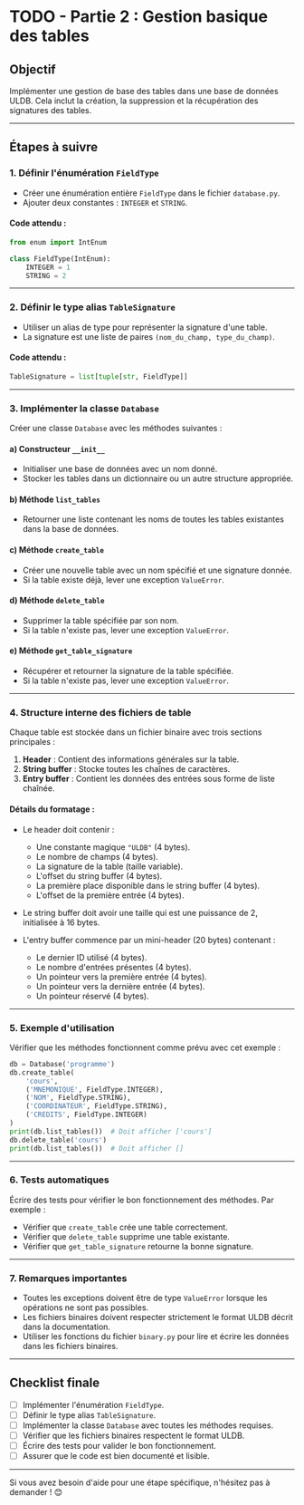 # TODO - Partie 2 : Gestion basique des tables

## Objectif
Implémenter une gestion de base des tables dans une base de données ULDB. Cela inclut la création, la suppression et la récupération des signatures des tables.

---

## Étapes à suivre

### 1. Définir l'énumération `FieldType`
- Créer une énumération entière `FieldType` dans le fichier `database.py`.
- Ajouter deux constantes : `INTEGER` et `STRING`.

#### Code attendu :
```python
from enum import IntEnum

class FieldType(IntEnum):
    INTEGER = 1
    STRING = 2
```

---

### 2. Définir le type alias `TableSignature`
- Utiliser un alias de type pour représenter la signature d'une table.
- La signature est une liste de paires `(nom_du_champ, type_du_champ)`.

#### Code attendu :
```python
TableSignature = list[tuple[str, FieldType]]
```

---

### 3. Implémenter la classe `Database`
Créer une classe `Database` avec les méthodes suivantes :

#### a) Constructeur `__init__`
- Initialiser une base de données avec un nom donné.
- Stocker les tables dans un dictionnaire ou un autre structure appropriée.

#### b) Méthode `list_tables`
- Retourner une liste contenant les noms de toutes les tables existantes dans la base de données.

#### c) Méthode `create_table`
- Créer une nouvelle table avec un nom spécifié et une signature donnée.
- Si la table existe déjà, lever une exception `ValueError`.

#### d) Méthode `delete_table`
- Supprimer la table spécifiée par son nom.
- Si la table n'existe pas, lever une exception `ValueError`.

#### e) Méthode `get_table_signature`
- Récupérer et retourner la signature de la table spécifiée.
- Si la table n'existe pas, lever une exception `ValueError`.

---

### 4. Structure interne des fichiers de table
Chaque table est stockée dans un fichier binaire avec trois sections principales :
1. **Header** : Contient des informations générales sur la table.
2. **String buffer** : Stocke toutes les chaînes de caractères.
3. **Entry buffer** : Contient les données des entrées sous forme de liste chaînée.

#### Détails du formatage :
- Le header doit contenir :
  - Une constante magique `"ULDB"` (4 bytes).
  - Le nombre de champs (4 bytes).
  - La signature de la table (taille variable).
  - L'offset du string buffer (4 bytes).
  - La première place disponible dans le string buffer (4 bytes).
  - L'offset de la première entrée (4 bytes).

- Le string buffer doit avoir une taille qui est une puissance de 2, initialisée à 16 bytes.

- L'entry buffer commence par un mini-header (20 bytes) contenant :
  - Le dernier ID utilisé (4 bytes).
  - Le nombre d'entrées présentes (4 bytes).
  - Un pointeur vers la première entrée (4 bytes).
  - Un pointeur vers la dernière entrée (4 bytes).
  - Un pointeur réservé (4 bytes).

---

### 5. Exemple d'utilisation
Vérifier que les méthodes fonctionnent comme prévu avec cet exemple :

```python
db = Database('programme')
db.create_table(
    'cours',
    ('MNEMONIQUE', FieldType.INTEGER),
    ('NOM', FieldType.STRING),
    ('COORDINATEUR', FieldType.STRING),
    ('CREDITS', FieldType.INTEGER)
)
print(db.list_tables())  # Doit afficher ['cours']
db.delete_table('cours')
print(db.list_tables())  # Doit afficher []
```

---

### 6. Tests automatiques
Écrire des tests pour vérifier le bon fonctionnement des méthodes. Par exemple :
- Vérifier que `create_table` crée une table correctement.
- Vérifier que `delete_table` supprime une table existante.
- Vérifier que `get_table_signature` retourne la bonne signature.

---

### 7. Remarques importantes
- Toutes les exceptions doivent être de type `ValueError` lorsque les opérations ne sont pas possibles.
- Les fichiers binaires doivent respecter strictement le format ULDB décrit dans la documentation.
- Utiliser les fonctions du fichier `binary.py` pour lire et écrire les données dans les fichiers binaires.

---

## Checklist finale
- [ ] Implémenter l'énumération `FieldType`.
- [ ] Définir le type alias `TableSignature`.
- [ ] Implémenter la classe `Database` avec toutes les méthodes requises.
- [ ] Vérifier que les fichiers binaires respectent le format ULDB.
- [ ] Écrire des tests pour valider le bon fonctionnement.
- [ ] Assurer que le code est bien documenté et lisible.

---

Si vous avez besoin d'aide pour une étape spécifique, n'hésitez pas à demander ! 😊